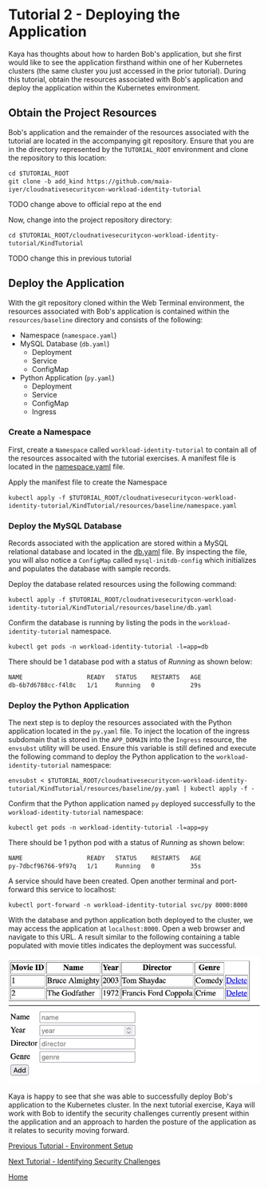 # Tutorial 2 - Deploying the Application

Kaya has thoughts about how to harden Bob's application, but she first would like to see the application firsthand within one of her Kubernetes clusters (the same cluster you just accessed in the prior tutorial). During this tutorial, obtain the resources associated with Bob's application and deploy the application within the Kubernetes environment. 

## Obtain the Project Resources

Bob's application and the remainder of the resources associated with the tutorial are located in the accompanying git repository. Ensure that you are in the directory represented by the `TUTORIAL_ROOT` environment and clone the repository to this location:

```shell
cd $TUTORIAL_ROOT
git clone -b add_kind https://github.com/maia-iyer/cloudnativesecuritycon-workload-identity-tutorial
```
TODO change above to official repo at the end

Now, change into the project repository directory:

```shell
cd $TUTORIAL_ROOT/cloudnativesecuritycon-workload-identity-tutorial/KindTutorial
```
TODO change this in previous tutorial

## Deploy the Application

With the git repository cloned within the Web Terminal environment, the resources associated with Bob's application is contained within the `resources/baseline` directory and consists of the following:

* Namespace (`namespace.yaml`)
* MySQL Database (`db.yaml`)
  * Deployment
  * Service
  * ConfigMap
* Python Application (`py.yaml`)
  * Deployment
  * Service
  * ConfigMap
  * Ingress

### Create a Namespace

First, create a `Namespace` called `workload-identity-tutorial` to contain all of the resources assocaited with the tutorial exercises. A manifest file is located in the [namespace.yaml](../resources/baseline/namespace.yaml) file.

Apply the manifest file to create the Namespace

```shell
kubectl apply -f $TUTORIAL_ROOT/cloudnativesecuritycon-workload-identity-tutorial/KindTutorial/resources/baseline/namespace.yaml
```

### Deploy the MySQL Database

Records associated with the application are stored within a MySQL relational database and located in the [db.yaml](../resources/baseline/db.yaml) file. By inspecting the file, you will also notice a `ConfigMap` called `mysql-initdb-config` which initializes and populates the database with sample records.

Deploy the database related resources using the following command:

```shell
kubectl apply -f $TUTORIAL_ROOT/cloudnativesecuritycon-workload-identity-tutorial/KindTutorial/resources/baseline/db.yaml
```

Confirm the database is running by listing the pods in the `workload-identity-tutorial` namespace.

```shell
kubectl get pods -n workload-identity-tutorial -l=app=db
```

There should be 1 database pod with a status of _Running_ as shown below:

```
NAME                  READY   STATUS    RESTARTS   AGE
db-6b7d6788cc-f4l8c   1/1     Running   0          29s
```

### Deploy the Python Application

The next step is to deploy the resources associated with the Python application located in the `py.yaml` file. To inject the location of the ingress subdomain that is stored in the `APP_DOMAIN` into the `Ingress` resource, the `envsubst` utility will be used. Ensure this variable is still defined and execute the following command to deploy the Python application to the `workload-identity-tutorial` namespace:

```shell
envsubst < $TUTORIAL_ROOT/cloudnativesecuritycon-workload-identity-tutorial/KindTutorial/resources/baseline/py.yaml | kubectl apply -f - 
```

Confirm that the Python application named `py` deployed successfully to the `workload-identity-tutorial` namespace:

```shell
kubectl get pods -n workload-identity-tutorial -l=app=py
```

There should be 1 python pod with a status of _Running_ as shown below:

```
NAME                  READY   STATUS    RESTARTS   AGE
py-7dbcf96766-9f97q   1/1     Running   0          35s
```

A service should have been created. Open another terminal and port-forward this service to localhost:

```shell
kubectl port-forward -n workload-identity-tutorial svc/py 8000:8000
```

With the database and python application both deployed to the cluster, we may access the application at `localhost:8000`. Open a web browser and navigate to this URL. A result similar to the following containing a table populated with movie titles indicates the deployment was successful.

![Python Application](images/baseline-app.png)

Kaya is happy to see that she was able to successfully deploy Bob's application to the Kubernetes cluster. In the next tutorial exercise, Kaya will work with Bob to identify the security challenges currently present within the application and an approach to harden the posture of the application as it relates to security moving forward.

[Previous Tutorial - Environment Setup](tutorial1.md)

[Next Tutorial - Identifying Security Challenges](tutorial3.md)

[Home](../README.md)
